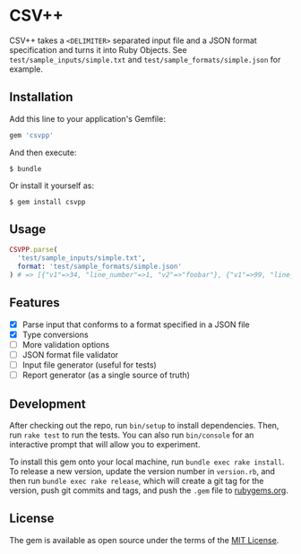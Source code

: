 # CSV++

CSV++ takes a `<DELIMITER>` separated input file and a JSON format specification
and turns it into Ruby Objects. See `test/sample_inputs/simple.txt` and
`test/sample_formats/simple.json` for example.

## Installation

Add this line to your application's Gemfile:

```ruby
gem 'csvpp'
```

And then execute:

    $ bundle

Or install it yourself as:

    $ gem install csvpp

## Usage

```ruby
CSVPP.parse(
  'test/sample_inputs/simple.txt',
  format: 'test/sample_formats/simple.json'
) # => [{"v1"=>34, "line_number"=>1, "v2"=>"foobar"}, {"v1"=>99, "line_number"=>2, "v2"=>"hi  there"}]
```

## Features

- [x] Parse input that conforms to a format specified in a JSON file
- [x] Type conversions
- [ ] More validation options
- [ ] JSON format file validator
- [ ] Input file generator (useful for tests)
- [ ] Report generator (as a single source of truth)

## Development

After checking out the repo, run `bin/setup` to install dependencies. Then, run
`rake test` to run the tests. You can also run `bin/console` for an interactive
prompt that will allow you to experiment.

To install this gem onto your local machine, run `bundle exec rake install`. To
release a new version, update the version number in `version.rb`, and then run
`bundle exec rake release`, which will create a git tag for the version, push
git commits and tags, and push the `.gem` file to
[rubygems.org](https://rubygems.org).

## License

The gem is available as open source under the terms of the [MIT
License](https://opensource.org/licenses/MIT).

